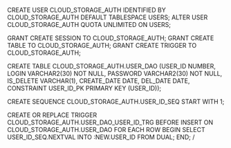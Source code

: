 CREATE USER CLOUD_STORAGE_AUTH IDENTIFIED BY CLOUD_STORAGE_AUTH DEFAULT TABLESPACE USERS;
ALTER USER CLOUD_STORAGE_AUTH QUOTA UNLIMITED ON USERS;

GRANT CREATE SESSION TO CLOUD_STORAGE_AUTH;
GRANT CREATE TABLE TO CLOUD_STORAGE_AUTH;
GRANT CREATE TRIGGER TO CLOUD_STORAGE_AUTH;

CREATE TABLE CLOUD_STORAGE_AUTH.USER_DAO (USER_ID NUMBER,
LOGIN VARCHAR2(30) NOT NULL,
PASSWORD VARCHAR2(30) NOT NULL,
IS_DELETE VARCHAR(1),
CREATE_DATE DATE,
DEL_DATE DATE,
CONSTRAINT USER_ID_PK PRIMARY KEY (USER_ID));

CREATE SEQUENCE CLOUD_STORAGE_AUTH.USER_ID_SEQ START WITH 1;

CREATE OR REPLACE TRIGGER CLOUD_STORAGE_AUTH.USER_DAO_USER_ID_TRG
BEFORE INSERT ON CLOUD_STORAGE_AUTH.USER_DAO
FOR EACH ROW
BEGIN
SELECT USER_ID_SEQ.NEXTVAL
INTO   :NEW.USER_ID
FROM   DUAL;
END;
/